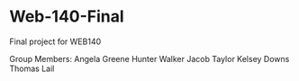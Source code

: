 # Web-140-Final
Final project for WEB140

Group Members:
Angela Greene
Hunter Walker
Jacob Taylor
Kelsey Downs
Thomas Lail
